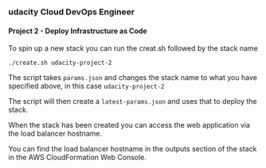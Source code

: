 ### udacity Cloud DevOps Engineer

#### Project 2 - Deploy Infrastructure as Code


To spin up a new stack you can run the creat.sh followed by the stack name

```
./create.sh udacity-project-2

```

The script takes `params.json` and changes the stack name to what you have specified above, in this case `udacity-project-2`

The script will then create a `latest-params.json` and uses that to deploy the stack.


When the stack has been created you can access the web application via the load balancer hostname.

You can find the load balancer hostname in the outputs section of the stack in the AWS CloudFormation Web Console.
